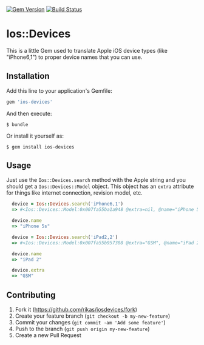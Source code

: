 [![Gem Version](https://badge.fury.io/rb/ios-devices.svg)](https://badge.fury.io/rb/ios-devices) [![Build Status](https://travis-ci.org/rikas/iosdevices.svg?branch=master)](https://travis-ci.org/rikas/iosdevices)

# Ios::Devices

This is a little Gem used to translate Apple iOS device types (like "iPhone6,1") to proper device
names that you can use.

## Installation

Add this line to your application's Gemfile:

```ruby
gem 'ios-devices'
```

And then execute:

    $ bundle

Or install it yourself as:

    $ gem install ios-devices

## Usage

Just use the `Ios::Devices.search` method with the Apple string and you should get a
`Ios::Devices::Model` object. This object has an `extra` attribute for things like internet
connection, revision model, etc.

```ruby
  device = Ios::Devices.search('iPhone6,1')
  => #<Ios::Devices::Model:0x007fa55ba1a948 @extra=nil, @name="iPhone 5s", @device_type="iPhone6,1">

  device.name
  => "iPhone 5s"

  device = Ios::Devices.search('iPad2,2')
  => #<Ios::Devices::Model:0x007fa55b957308 @extra="GSM", @name="iPad 2", @device_type="iPad2,2">

  device.name
  => "iPad 2"

  device.extra
  => "GSM"
```

## Contributing

1. Fork it (https://github.com/rikas/iosdevices/fork)
2. Create your feature branch (`git checkout -b my-new-feature`)
3. Commit your changes (`git commit -am 'Add some feature'`)
4. Push to the branch (`git push origin my-new-feature`)
5. Create a new Pull Request
